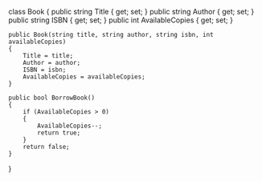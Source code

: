 class Book
{
    public string Title { get; set; }
    public string Author { get; set; }
    public string ISBN { get; set; }
    public int AvailableCopies { get; set; }
 
    public Book(string title, string author, string isbn, int availableCopies)
    {
        Title = title;
        Author = author;
        ISBN = isbn;
        AvailableCopies = availableCopies;
    }
 
    public bool BorrowBook()
    {
        if (AvailableCopies > 0)
        {
            AvailableCopies--;
            return true;
        }
        return false;
    }
}
 
